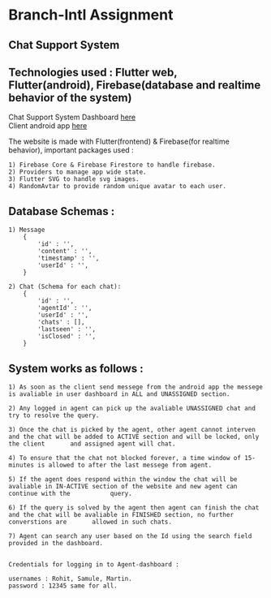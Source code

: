 # Branch-Intl Assignment

## Chat Support System

## Technologies used : Flutter web, Flutter(android), Firebase(database and realtime behavior of the system)

Chat Support System Dashboard [here](https://letstalk-4bd39.web.app)
<br>Client android app [here](https://drive.google.com/file/d/14xVR2WcD3l--JMaodmXUVRyCG_hxu8Hi/view?usp=sharing)

The website is made with Flutter(frontend) & Firebase(for realtime behavior), important packages used :

    1) Firebase Core & Firebase Firestore to handle firebase.
    2) Providers to manage app wide state.
    3) Flutter SVG to handle svg images.
    4) RandomAvtar to provide random unique avatar to each user.
    
## Database Schemas : 
    
    1) Message 
        {
            'id' : '',
            'content' : '',
            'timestamp' : '',
            'userId' : '',
        }
        
    2) Chat (Schema for each chat):
        {
            'id' : '',
            'agentId' : '',
            'userId' : '',
            'chats' : [],
            'lastseen' : '',
            'isClosed' : '',
        }
            

## System works as follows :

    1) As soon as the client send messege from the android app the messege is avaliable in user dashboard in ALL and UNASSIGNED section.

    2) Any logged in agent can pick up the avaliable UNASSIGNED chat and try to resolve the query.

    3) Once the chat is picked by the agent, other agent cannot interven and the chat will be added to ACTIVE section and will be locked, only the client       and assigned agent will chat.

    4) To ensure that the chat not blocked forever, a time window of 15-minutes is allowed to after the last messege from agent.

    5) If the agent does respond within the window the chat will be avaliable in IN-ACTIVE section of the website and new agent can continue with the           query.

    6) If the query is solved by the agent then agent can finish the chat and the chat will be avaliable in FINISHED section, no further converstions are       allowed in such chats.
    
    7) Agent can search any user based on the Id using the search field provided in the dashboard.


    Credentials for logging in to Agent-dashboard :

    usernames : Rohit, Samule, Martin.
    password : 12345 same for all.

